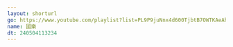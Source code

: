 ```yaml
---
layout: shorturl
go: https://www.youtube.com/playlist?list=PL9P9juNnx4d600TjbtB7OWTKAeAhGMvnV
name: 國樂
dt: 240504113234
---
```

